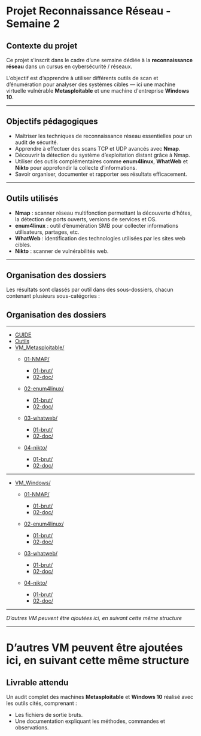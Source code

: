 # Projet Reconnaissance Réseau - Semaine 2

## Contexte du projet

Ce projet s'inscrit dans le cadre d’une semaine dédiée à la **reconnaissance réseau** dans un cursus en cybersécurité / réseaux.

L’objectif est d’apprendre à utiliser différents outils de scan et d’énumération pour analyser des systèmes cibles — ici une machine virtuelle vulnérable **Metasploitable** et une machine d'entreprise **Windows 10**.

---

## Objectifs pédagogiques

- Maîtriser les techniques de reconnaissance réseau essentielles pour un audit de sécurité.
- Apprendre à effectuer des scans TCP et UDP avancés avec **Nmap**.
- Découvrir la détection du système d’exploitation distant grâce à Nmap.
- Utiliser des outils complémentaires comme **enum4linux**, **WhatWeb** et **Nikto** pour approfondir la collecte d’informations.
- Savoir organiser, documenter et rapporter ses résultats efficacement.

---

## Outils utilisés

- **Nmap** : scanner réseau multifonction permettant la découverte d’hôtes, la détection de ports ouverts, versions de services et OS.
- **enum4linux** : outil d’énumération SMB pour collecter informations utilisateurs, partages, etc.
- **WhatWeb** : identification des technologies utilisées par les sites web cibles.
- **Nikto** : scanner de vulnérabilités web.

---

## Organisation des dossiers

Les résultats sont classés par outil dans des sous-dossiers, chacun contenant plusieurs sous-catégories :

## Organisation des dossiers

---
- [GUIDE](./GUIDE/)
- [Outils](./Outils)
- [VM_Metasploitable/](./VM_Metasploitable)
  - [01-NMAP/](./VM_Metasploitable/01-NMAP)
    - [01-brut/](./VM_Metasploitable/01-NMAP/01-brut)
    - [02-doc/](./VM_Metasploitable/01-NMAP/02-doc)

  - [02-enum4linux/](./VM_Metasploitable/02-enum4linux)
    - [01-brut/](./VM_Metasploitable/02-enum4linux/01-brut)
    - [02-doc/](./VM_Metasploitable/02-enum4linux/02-doc)

  - [03-whatweb/](./VM_Metasploitable/03-whatweb)
    - [01-brut/](./VM_Metasploitable/03-whatweb/01-brut)
    - [02-doc/](./VM_Metasploitable/03-whatweb/02-doc)

  - [04-nikto/](./VM_Metasploitable/04-nikto)
    - [01-brut/](./VM_Metasploitable/04-nikto/01-brut)
    - [02-doc/](./VM_Metasploitable/04-nikto/02-doc)
---
- [VM_Windows/](./VM_Windows)
  - [01-NMAP/](./VM_Windows/01-NMAP)
    - [01-brut/](./VM_Windows/01-NMAP/01-brut)
    - [02-doc/](./VM_Windows/01-NMAP/02-doc)

  - [02-enum4linux/](./VM_Windows/02-enum4linux)
    - [01-brut/](./VM_Windows/02-enum4linux/01-brut)
    - [02-doc/](./VM_Windows/02-enum4linux/02-doc)

  - [03-whatweb/](./VM_Windows/03-whatweb)
    - [01-brut/](./VM_Windows/03-whatweb/01-brut)
    - [02-doc/](./VM_Windows/03-whatweb/02-doc)

  - [04-nikto/](./VM_Windows/04-nikto)
    - [01-brut/](./VM_Windows/04-nikto/01-brut)
    - [02-doc/](./VM_Windows/04-nikto/02-doc)
---

*D’autres VM peuvent être ajoutées ici, en suivant cette même structure*

---



# D’autres VM peuvent être ajoutées ici, en suivant cette même structure

## Livrable attendu

Un audit complet des machines **Metasploitable** et **Windows 10** réalisé avec les outils cités, comprenant :

- Les fichiers de sortie bruts.
- Une documentation expliquant les méthodes, commandes et observations.